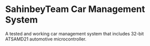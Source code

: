 # SahinbeyTeam Car Management System
A tested and working car management system that includes 32-bit ATSAMD21 automotive microcontroller. 
